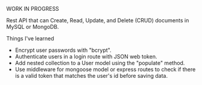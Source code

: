 WORK IN PROGRESS

Rest API that can Create, Read, Update, and Delete (CRUD) documents in MySQL or MongoDB.

Things I've learned
- Encrypt user passwords with "bcrypt".
- Authenticate users in a login route with JSON web token.
- Add nested collection to a User model using the "populate" method.
- Use middleware for mongoose model or express routes to check if there is a valid token that matches the user's id before saving data.
